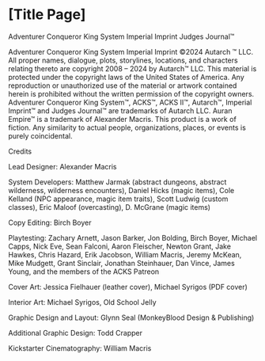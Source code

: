 # [Title Page]

Adventurer Conqueror King System Imperial Imprint Judges Journal™

Adventurer Conqueror King System Imperial Imprint ©2024 Autarch ™ LLC. All proper names, dialogue, plots, storylines, locations, and characters relating thereto are copyright 2008 – 2024 by Autarch™ LLC. This material is protected under the copyright laws of the United States of America. Any reproduction or unauthorized use of the material or artwork contained herein is prohibited without the written permission of the copyright owners. Adventurer Conqueror King System™, ACKS™, ACKS II™, Autarch™, Imperial Imprint™ and Judges Journal™ are trademarks of Autarch LLC. Auran Empire™ is a trademark of Alexander Macris. This product is a work of fiction. Any similarity to actual people, organizations, places, or events is purely coincidental.

Credits

Lead Designer: Alexander Macris

System Developers: Matthew Jarmak (abstract dungeons, abstract wilderness, wilderness encounters), Daniel Hicks (magic items), Cole Kelland (NPC appearance, magic item traits), Scott Ludwig (custom classes), Eric Maloof (overcasting), D. McGrane (magic items)

Copy Editing: Birch Boyer

Playtesting: Zachary Arnett, Jason Barker, Jon Bolding, Birch Boyer, Michael Capps, Nick Eve, Sean Falconi, Aaron Fleischer, Newton Grant, Jake Hawkes, Chris Hazard, Erik Jacobson, William Macris, Jeremy McKean, Mike Mudgett, Grant Sinclair, Jonathan Steinhauer, Dan Vince, James Young, and the members of the ACKS Patreon

Cover Art: Jessica Fielhauer (leather cover), Michael Syrigos (PDF cover)

Interior Art: Michael Syrigos, Old School Jelly

Graphic Design and Layout: Glynn Seal (MonkeyBlood Design & Publishing)

Additional Graphic Design: Todd Crapper

Kickstarter Cinematography: William Macris
